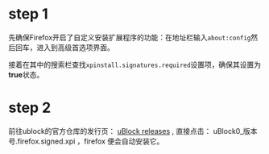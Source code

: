 
# step 1

先确保Firefox开启了自定义安装扩展程序的功能：在地址栏输入`about:config`然后回车，进入到高级首选项界面。

接着在其中的搜索栏查找`xpinstall.signatures.required`设置项，确保其设置为**true**状态。


# step 2

前往ublock的官方仓库的发行页： <a href="https://github.com/gorhill/uBlock/releases" target="_blank">uBlock releases</a> ,
直接点击： uBlock0_版本号.firefox.signed.xpi ，firefox 便会自动安装它。
